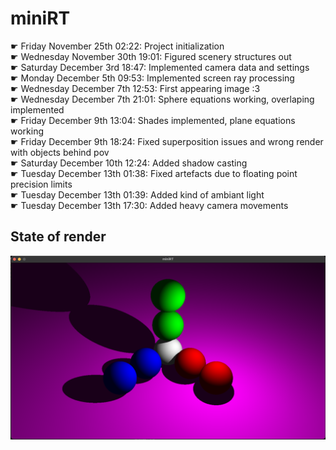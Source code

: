 # miniRT
☛ Friday November 25th 02:22: Project initialization
<br /> ☛ Wednesday November 30th 19:01: Figured scenery structures out
<br /> ☛ Saturday December 3rd 18:47: Implemented camera data and settings
<br /> ☛ Monday December 5th 09:53: Implemented screen ray processing
<br /> ☛ Wednesday December 7th 12:53: First appearing image :3
<br /> ☛ Wednesday December 7th 21:01: Sphere equations working, overlaping implemented
<br /> ☛ Friday December 9th 13:04: Shades implemented, plane equations working
<br /> ☛ Friday December 9th 18:24: Fixed superposition issues and wrong render with objects behind pov
<br /> ☛ Saturday December 10th 12:24: Added shadow casting
<br /> ☛ Tuesday December 13th 01:38: Fixed artefacts due to floating point precision limits
<br /> ☛ Tuesday December 13th 01:39: Added kind of ambiant light
<br /> ☛ Tuesday December 13th 17:30: Added heavy camera movements
## State of render
![Alt text](shot.png?raw=true "Render")
